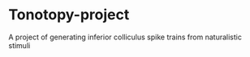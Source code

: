 # Tonotopy-project
A project of generating inferior colliculus spike trains from naturalistic stimuli
